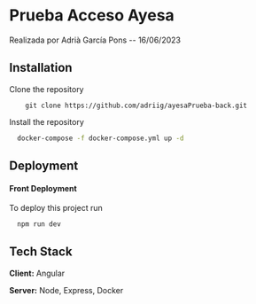 
# Prueba Acceso Ayesa

Realizada por Adrià García Pons -- 16/06/2023


## Installation

Clone the repository
```git
    git clone https://github.com/adriig/ayesaPrueba-back.git
```

Install the repository

```bash
  docker-compose -f docker-compose.yml up -d
```
## Deployment

#### Front Deployment

To deploy this project run
```bash
  npm run dev
```
## Tech Stack

**Client:** Angular

**Server:** Node, Express, Docker

